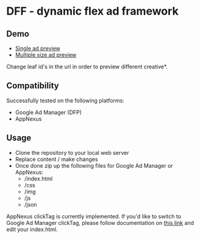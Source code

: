 # DFF - dynamic flex ad framework

## Demo

* [Single ad preview](https://cihusss.github.io/html5media/index.html?leaf=4)
* [Multiple size ad preview](https://cihusss.github.io/html5media/preview.html?leaf=4)

Change leaf id's in the url in order to preview different creative*.

## Compatibility
Successfully tested on the following platforms:

* Google Ad Manager (DFP)
* AppNexus

## Usage

* Clone the repository to your local web server
* Replace content / make changes
* Once done zip up the following files for Google Ad Manager or AppNexus:
  * /index.html
  * /css
  * /img
  * /js
  * /json

AppNexus clickTag is currently implemented. If you'd like to switch to Google Ad Manager clickTag, please follow documentation on [this link](https://support.google.com/admanager/answer/7046799?hl=en) and edit your index.html.
